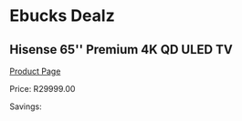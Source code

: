
# Ebucks Dealz
## Hisense 65'' Premium 4K QD ULED TV
[Product Page](https://www.ebucks.com/web/shop/productSelected.do?prodId=1045486448&catId=363628262)

Price: R29999.00

Savings: 


	